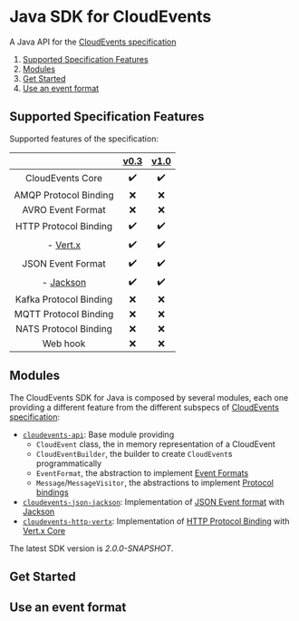# Java SDK for CloudEvents

A Java API for the [CloudEvents specification](https://github.com/cloudevents/spec)

1. [Supported Specification Features](#supported-specification-features)
1. [Modules](#modules)
1. [Get Started](#get-started)
1. [Use an event format](#use-an-event-format)

## Supported Specification Features

Supported features of the specification:

|                               |  [v0.3](https://github.com/cloudevents/spec/tree/v0.3) | [v1.0](https://github.com/cloudevents/spec/tree/v1.0) |
| :---------------------------: | :----------------------------------------------------------------------------: | :---------------------------------------------------------------------------------: |
| CloudEvents Core              | :heavy_check_mark: | :heavy_check_mark: |
| AMQP Protocol Binding         | :x: | :x:  |
| AVRO Event Format             | :x: | :x: |
| HTTP Protocol Binding         | :heavy_check_mark: | :heavy_check_mark: |
| - [Vert.x](https://github.com/cloudevents/sdk-java/tree/master/http/vertx)        | :heavy_check_mark: | :heavy_check_mark: |
| JSON Event Format             | :heavy_check_mark: | :heavy_check_mark: |
| - [Jackson](https://github.com/cloudevents/sdk-java/tree/master/formats/json-jackson) | :heavy_check_mark: | :heavy_check_mark: |
| Kafka Protocol Binding        | :x: | :x: |
| MQTT Protocol Binding         | :x: | :x: |
| NATS Protocol Binding         | :x: | :x: |
| Web hook                      | :x: | :x: |

## Modules

The CloudEvents SDK for Java is composed by several modules, each one providing a different feature from the different subspecs of [CloudEvents specification](#supported-specification-features):

* [`cloudevents-api`](https://github.com/cloudevents/sdk-java/tree/master/api): Base module providing
  * `CloudEvent` class, the in memory representation of a CloudEvent
  * `CloudEventBuilder`, the builder to create `CloudEvent`s programmatically
  * `EventFormat`, the abstraction to implement [Event Formats](https://github.com/cloudevents/spec/blob/v1.0/spec.md#event-format)
  * `Message`/`MessageVisitor`, the abstractions to implement [Protocol bindings](https://github.com/cloudevents/spec/blob/v1.0/spec.md#protocol-binding)
* [`cloudevents-json-jackson`](https://github.com/cloudevents/sdk-java/tree/master/formats/json-jackson): Implementation of [JSON Event format] with [Jackson](https://github.com/FasterXML/jackson)
* [`cloudevents-http-vertx`](https://github.com/cloudevents/sdk-java/tree/master/http/vertx): Implementation of [HTTP Protocol Binding] with [Vert.x Core](https://vertx.io/)

The latest SDK version is _2.0.0-SNAPSHOT_.

## Get Started

## Use an event format

[JSON Event Format]: https://github.com/cloudevents/spec/blob/v1.0/json-format.md
[HTTP Protocol Binding]: https://github.com/cloudevents/spec/blob/v1.0/http-protocol-binding.md
